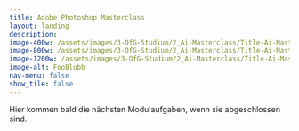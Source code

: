 ```yaml
---
title: Adobe Photoshop Masterclass
layout: landing
description: 
image-400w: /assets/images/3-OfG-Studium/2_Ai-Masterclass/Title-Ai-Masterclass-400w.jpg
image-800w: /assets/images/3-OfG-Studium/2_Ai-Masterclass/Title-Ai-Masterclass-800w.jpg
image-1200w: /assets/images/3-OfG-Studium/2_Ai-Masterclass/Title-Ai-Masterclass-1200w.jpg
image-alt: FooBlubb
nav-menu: false
show_tile: false
---
```


<div id="main">
    <div class="inner">
<!-- One -->
    <section id="Einleitung Ps-Masterclass">
      <p>Hier kommen bald die nächsten Modulaufgaben, wenn sie abgeschlossen sind.</p>
    </section>
  </div>
</div>
